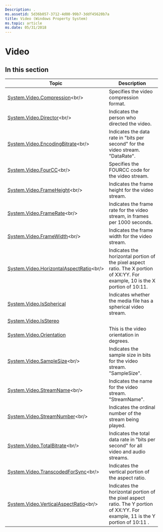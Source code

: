 ```yaml
---
Description: .
ms.assetid: 5d36b057-3712-4d00-99b7-3ddf45620b7a
title: Video (Windows Property System)
ms.topic: article
ms.date: 05/31/2018
---
```


# Video

## In this section



| Topic                                                                                                | Description                                                                                                                                |
|------------------------------------------------------------------------------------------------------|--------------------------------------------------------------------------------------------------------------------------------------------|
| [System.Video.Compression](https://msdn.microsoft.com/en-us/library/Bb760032(v=VS.85).aspx)<br/>                     | Specifies the video compression format.<br/>                                                                                         |
| [System.Video.Director](https://msdn.microsoft.com/en-us/library/Bb760040(v=VS.85).aspx)<br/>                           | Indicates the person who directed the video. <br/>                                                                                   |
| [System.Video.EncodingBitrate](https://msdn.microsoft.com/en-us/library/Bb760049(v=VS.85).aspx)<br/>             | Indicates the data rate in "bits per second" for the video stream. "DataRate".<br/>                                                  |
| [System.Video.FourCC](https://msdn.microsoft.com/en-us/library/Bb760055(v=VS.85).aspx)<br/>                               | Specifies the FOURCC code for the video stream.<br/>                                                                                 |
| [System.Video.FrameHeight](https://msdn.microsoft.com/en-us/library/Bb760057(v=VS.85).aspx)<br/>                     | Indicates the frame height for the video stream.<br/>                                                                                |
| [System.Video.FrameRate](https://msdn.microsoft.com/en-us/library/Bb760066(v=VS.85).aspx)<br/>                         | Indicates the frame rate for the video stream, in frames per 1000 seconds.<br/>                                                      |
| [System.Video.FrameWidth](https://msdn.microsoft.com/en-us/library/Bb760077(v=VS.85).aspx)<br/>                       | Indicates the frame width for the video stream.<br/>                                                                                 |
| [System.Video.HorizontalAspectRatio](https://msdn.microsoft.com/en-us/library/Bb760084(v=VS.85).aspx)<br/> | Indicates the horizontal portion of the pixel aspect ratio. The X portion of XX:YY. For example, 10 is the X portion of 10:11.<br/>  |
| [System.Video.IsSpherical](https://www.bing.com/search?q=System.Video.IsSpherical)<br/>                           | Indicates whether the media file has a spherical video stream.<br/>                                                                  |
| [System.Video.IsStereo](props-system-video-isstereo.md)<br/>                                  |                                                                                                                                            |
| [System.Video.Orientation](props-system-video-orientation.md)<br/>                            | This is the video orientation in degrees.<br/>                                                                                       |
| [System.Video.SampleSize](https://msdn.microsoft.com/en-us/library/Bb760095(v=VS.85).aspx)<br/>                       | Indicates the sample size in bits for the video stream. "SampleSize".<br/>                                                           |
| [System.Video.StreamName](https://msdn.microsoft.com/en-us/library/Bb760107(v=VS.85).aspx)<br/>                       | Indicates the name for the video stream. "StreamName".<br/>                                                                          |
| [System.Video.StreamNumber](https://msdn.microsoft.com/en-us/library/Bb760114(v=VS.85).aspx)<br/>                   | Indicates the ordinal number of the stream being played.<br/>                                                                        |
| [System.Video.TotalBitrate](https://msdn.microsoft.com/en-us/library/Bb760124(v=VS.85).aspx)<br/>                   | Indicates the total data rate in "bits per second" for all video and audio streams.<br/>                                             |
| [System.Video.TranscodedForSync](https://msdn.microsoft.com/en-us/library/Dd561978(v=VS.85).aspx)<br/>         | Indicates the vertical portion of the aspect ratio.<br/>                                                                             |
| [System.Video.VerticalAspectRatio](https://msdn.microsoft.com/en-us/library/Bb760128(v=VS.85).aspx)<br/>     | Indicates the horizontal portion of the pixel aspect ratio. The Y portion of XX:YY. For example, 11 is the Y portion of 10:11 .<br/> |



 

 

 




